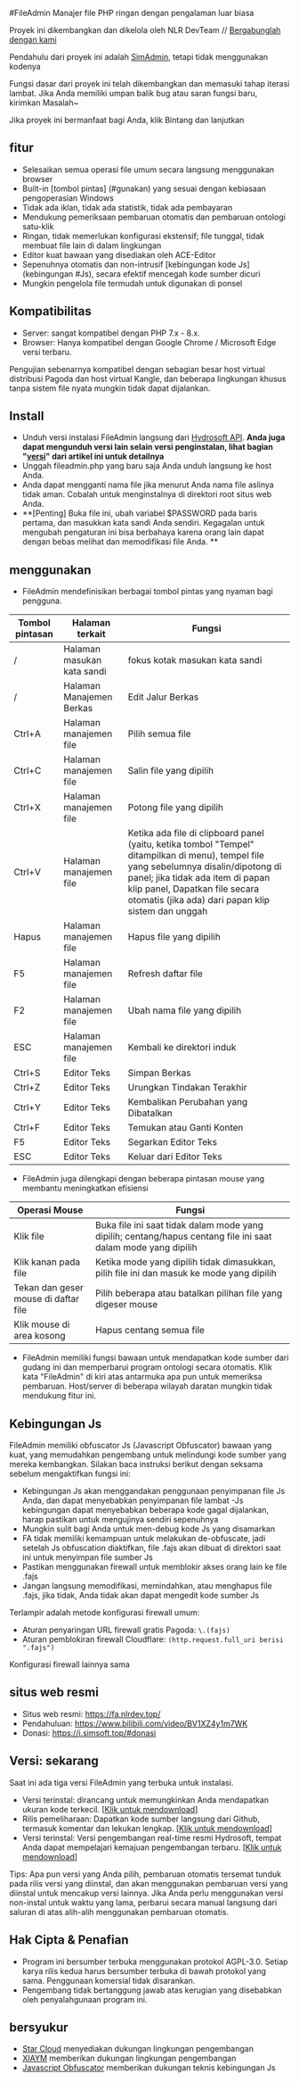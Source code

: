 #FileAdmin
Manajer file PHP ringan dengan pengalaman luar biasa

Proyek ini dikembangkan dan dikelola oleh NLR DevTeam // [Bergabunglah dengan kami](https://join.nlrdev.top)

Pendahulu dari proyek ini adalah [SimAdmin](https://github.com/YanJi314/SimAdmin), tetapi tidak menggunakan kodenya

Fungsi dasar dari proyek ini telah dikembangkan dan memasuki tahap iterasi lambat. Jika Anda memiliki umpan balik bug atau saran fungsi baru, kirimkan Masalah~

Jika proyek ini bermanfaat bagi Anda, klik Bintang dan lanjutkan

## fitur
- Selesaikan semua operasi file umum secara langsung menggunakan browser
- Built-in [tombol pintas] (#gunakan) yang sesuai dengan kebiasaan pengoperasian Windows
- Tidak ada iklan, tidak ada statistik, tidak ada pembayaran
- Mendukung pemeriksaan pembaruan otomatis dan pembaruan ontologi satu-klik
- Ringan, tidak memerlukan konfigurasi ekstensif; file tunggal, tidak membuat file lain di dalam lingkungan
- Editor kuat bawaan yang disediakan oleh ACE-Editor
- Sepenuhnya otomatis dan non-intrusif [kebingungan kode Js] (kebingungan #Js), secara efektif mencegah kode sumber dicuri
- Mungkin pengelola file termudah untuk digunakan di ponsel

## Kompatibilitas
- Server: sangat kompatibel dengan PHP 7.x - 8.x.
- Browser: Hanya kompatibel dengan Google Chrome / Microsoft Edge versi terbaru.

Pengujian sebenarnya kompatibel dengan sebagian besar host virtual distribusi Pagoda dan host virtual Kangle, dan beberapa lingkungan khusus tanpa sistem file nyata mungkin tidak dapat dijalankan.
## Install
- Unduh versi instalasi FileAdmin langsung dari [Hydrosoft API](https://api.simsoft.top/fileadmin/download/). **Anda juga dapat mengunduh versi lain selain versi penginstalan, lihat bagian "[versi](#versi)" dari artikel ini untuk detailnya**
- Unggah fileadmin.php yang baru saja Anda unduh langsung ke host Anda.
- Anda dapat mengganti nama file jika menurut Anda nama file aslinya tidak aman. Cobalah untuk menginstalnya di direktori root situs web Anda.
- **[Penting] Buka file ini, ubah variabel $PASSWORD pada baris pertama, dan masukkan kata sandi Anda sendiri. Kegagalan untuk mengubah pengaturan ini bisa berbahaya karena orang lain dapat dengan bebas melihat dan memodifikasi file Anda. **

## menggunakan
- FileAdmin mendefinisikan berbagai tombol pintas yang nyaman bagi pengguna.

|Tombol pintasan|Halaman terkait|Fungsi|
|--|--|--|
|/|Halaman masukan kata sandi|fokus kotak masukan kata sandi|
|/|Halaman Manajemen Berkas|Edit Jalur Berkas|
|Ctrl+A|Halaman manajemen file|Pilih semua file|
|Ctrl+C|Halaman manajemen file|Salin file yang dipilih|
|Ctrl+X|Halaman manajemen file|Potong file yang dipilih|
|Ctrl+V|Halaman manajemen file|Ketika ada file di clipboard panel (yaitu, ketika tombol "Tempel" ditampilkan di menu), tempel file yang sebelumnya disalin/dipotong di panel; jika tidak ada item di papan klip panel, Dapatkan file secara otomatis (jika ada) dari papan klip sistem dan unggah|
|Hapus|Halaman manajemen file|Hapus file yang dipilih|
|F5|Halaman manajemen file|Refresh daftar file|
|F2|Halaman manajemen file|Ubah nama file yang dipilih|
|ESC|Halaman manajemen file|Kembali ke direktori induk|
|Ctrl+S|Editor Teks|Simpan Berkas|
|Ctrl+Z|Editor Teks|Urungkan Tindakan Terakhir|
|Ctrl+Y|Editor Teks|Kembalikan Perubahan yang Dibatalkan|
|Ctrl+F|Editor Teks|Temukan atau Ganti Konten|
|F5|Editor Teks|Segarkan Editor Teks|
|ESC|Editor Teks|Keluar dari Editor Teks|

- FileAdmin juga dilengkapi dengan beberapa pintasan mouse yang membantu meningkatkan efisiensi

|Operasi Mouse|Fungsi|
|--|--|
|Klik file|Buka file ini saat tidak dalam mode yang dipilih; centang/hapus centang file ini saat dalam mode yang dipilih|
|Klik kanan pada file|Ketika mode yang dipilih tidak dimasukkan, pilih file ini dan masuk ke mode yang dipilih|
|Tekan dan geser mouse di daftar file|Pilih beberapa atau batalkan pilihan file yang digeser mouse|
|Klik mouse di area kosong|Hapus centang semua file|

- FileAdmin memiliki fungsi bawaan untuk mendapatkan kode sumber dari gudang ini dan memperbarui program ontologi secara otomatis. Klik kata "FileAdmin" di kiri atas antarmuka apa pun untuk memeriksa pembaruan. Host/server di beberapa wilayah daratan mungkin tidak mendukung fitur ini.

## Kebingungan Js
FileAdmin memiliki obfuscator Js (Javascript Obfuscator) bawaan yang kuat, yang memudahkan pengembang untuk melindungi kode sumber yang mereka kembangkan. Silakan baca instruksi berikut dengan seksama sebelum mengaktifkan fungsi ini:
- Kebingungan Js akan menggandakan penggunaan penyimpanan file Js Anda, dan dapat menyebabkan penyimpanan file lambat
-Js kebingungan dapat menyebabkan beberapa kode gagal dijalankan, harap pastikan untuk mengujinya sendiri sepenuhnya
- Mungkin sulit bagi Anda untuk men-debug kode Js yang disamarkan
- FA tidak memiliki kemampuan untuk melakukan de-obfuscate, jadi setelah Js obfuscation diaktifkan, file .fajs akan dibuat di direktori saat ini untuk menyimpan file sumber Js
- Pastikan menggunakan firewall untuk memblokir akses orang lain ke file .fajs
- Jangan langsung memodifikasi, memindahkan, atau menghapus file .fajs, jika tidak, Anda tidak akan dapat mengedit kode sumber Js

Terlampir adalah metode konfigurasi firewall umum:
- Aturan penyaringan URL firewall gratis Pagoda: `\.(fajs)`
- Aturan pemblokiran firewall Cloudflare: `(http.request.full_uri berisi ".fajs")`

Konfigurasi firewall lainnya sama

## situs web resmi
- Situs web resmi: https://fa.nlrdev.top/
- Pendahuluan: https://www.bilibili.com/video/BV1XZ4y1m7WK
- Donasi: https://i.simsoft.top/#donasi

## Versi: sekarang

Saat ini ada tiga versi FileAdmin yang terbuka untuk instalasi.
- Versi terinstal: dirancang untuk memungkinkan Anda mendapatkan ukuran kode terkecil. [[Klik untuk mendownload](https://api.simsoft.top/fileadmin/download/)]
- Rilis pemeliharaan: Dapatkan kode sumber langsung dari Github, termasuk komentar dan lekukan lengkap. [[Klik untuk mendownload](https://api.simsoft.top/fileadmin/download/maintain.php)]
- Versi terinstal: Versi pengembangan real-time resmi Hydrosoft, tempat Anda dapat mempelajari kemajuan pengembangan terbaru. [[Klik untuk mendownload](https://api.simsoft.top/fileadmin/download/dev.php)]

Tips: Apa pun versi yang Anda pilih, pembaruan otomatis tersemat tunduk pada rilis versi yang diinstal, dan akan menggunakan pembaruan versi yang diinstal untuk mencakup versi lainnya. Jika Anda perlu menggunakan versi non-instal untuk waktu yang lama, perbarui secara manual langsung dari saluran di atas alih-alih menggunakan pembaruan otomatis.

## Hak Cipta & Penafian
- Program ini bersumber terbuka menggunakan protokol AGPL-3.0. Setiap karya rilis kedua harus bersumber terbuka di bawah protokol yang sama. Penggunaan komersial tidak disarankan.
- Pengembang tidak bertanggung jawab atas kerugian yang disebabkan oleh penyalahgunaan program ini.

## bersyukur
- [Star Cloud](https://starxn.com) menyediakan dukungan lingkungan pengembangan
- [XIAYM](https://github.com/XIAYM-gh) memberikan dukungan lingkungan pengembangan
- [Javascript Obfuscator](https://obfuscator.io) memberikan dukungan teknis kebingungan Js
